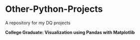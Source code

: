 # Other-Python-Projects
A repository for my DQ projects

**College Graduate: Visualization using Pandas with Matplotlib**
